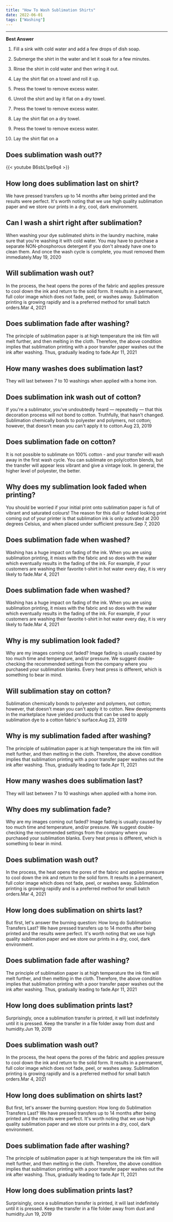 ```yaml
---
title: "How To Wash Sublimation Shirts"
date: 2022-06-01
tags: ["Washing"]
---
```


---
**Best Answer**


1. Fill a sink with cold water and add a few drops of dish soap.

2. Submerge the shirt in the water and let it soak for a few minutes.

3. Rinse the shirt in cold water and then wring it out.

4. Lay the shirt flat on a towel and roll it up.

5. Press the towel to remove excess water.

6. Unroll the shirt and lay it flat on a dry towel.

7. Press the towel to remove excess water.

8. Lay the shirt flat on a dry towel.

9. Press the towel to remove excess water.

10. Lay the shirt flat on a

## Does sublimation wash out??

{{< youtube B6sbL1pe9q4 >}}

## How long does sublimation last on shirt?
We have pressed transfers up to 14 months after being printed and the results were perfect. It's worth noting that we use high quality sublimation paper and we store our prints in a dry, cool, dark environment.

## Can I wash a shirt right after sublimation?
When washing your dye sublimated shirts in the laundry machine, make sure that you're washing it with cold water. You may have to purchase a separate NON-phosphorous detergent if you don't already have one to clean them. And once the wash cycle is complete, you must removed them immediately.May 19, 2020

## Will sublimation wash out?
In the process, the heat opens the pores of the fabric and applies pressure to cool down the ink and return to the solid form. It results in a permanent, full color image which does not fade, peel, or washes away. Sublimation printing is growing rapidly and is a preferred method for small batch orders.Mar 4, 2021

## Does sublimation fade after washing?
The principle of sublimation paper is at high temperature the ink film will melt further, and then melting in the cloth. Therefore, the above condition implies that sublimation printing with a poor transfer paper washes out the ink after washing. Thus, gradually leading to fade.Apr 11, 2021

## How many washes does sublimation last?
They will last between 7 to 10 washings when applied with a home iron.

## Does sublimation ink wash out of cotton?
If you're a sublimator, you've undoubtedly heard — repeatedly — that this decoration process will not bond to cotton. Truthfully, that hasn't changed. Sublimation chemically bonds to polyester and polymers, not cotton; however, that doesn't mean you can't apply it to cotton.Aug 23, 2019

## Does sublimation fade on cotton?
It is not possible to sublimate on 100% cotton - and your transfer will wash away in the first wash cycle. You can sublimate on poly/cotton blends, but the transfer will appear less vibrant and give a vintage look. In general, the higher level of polyester, the better.

## Why does my sublimation look faded when printing?
You should be worried if your initial print onto sublimation paper is full of vibrant and saturated colours! The reason for this dull or faded looking print coming out of your printer is that sublimation ink is only activated at 200 degrees Celsius, and when placed under sufficient pressure.Sep 7, 2020

## Does sublimation fade when washed?
Washing has a huge impact on fading of the ink. When you are using sublimation printing, it mixes with the fabric and so does with the water which eventually results in the fading of the ink. For example, if your customers are washing their favorite t-shirt in hot water every day, it is very likely to fade.Mar 4, 2021

## Does sublimation fade when washed?
Washing has a huge impact on fading of the ink. When you are using sublimation printing, it mixes with the fabric and so does with the water which eventually results in the fading of the ink. For example, if your customers are washing their favorite t-shirt in hot water every day, it is very likely to fade.Mar 4, 2021

## Why is my sublimation look faded?
Why are my images coming out faded? Image fading is usually caused by too much time and temperature, and/or pressure. We suggest double-checking the recommended settings from the company where you purchased your sublimation blanks. Every heat press is different, which is something to bear in mind.

## Will sublimation stay on cotton?
Sublimation chemically bonds to polyester and polymers, not cotton; however, that doesn't mean you can't apply it to cotton. New developments in the marketplace have yielded products that can be used to apply sublimation dye to a cotton fabric's surface.Aug 23, 2019

## Why is my sublimation faded after washing?
The principle of sublimation paper is at high temperature the ink film will melt further, and then melting in the cloth. Therefore, the above condition implies that sublimation printing with a poor transfer paper washes out the ink after washing. Thus, gradually leading to fade.Apr 11, 2021

## How many washes does sublimation last?
They will last between 7 to 10 washings when applied with a home iron.

## Why does my sublimation fade?
Why are my images coming out faded? Image fading is usually caused by too much time and temperature, and/or pressure. We suggest double-checking the recommended settings from the company where you purchased your sublimation blanks. Every heat press is different, which is something to bear in mind.

## Does sublimation wash out?
In the process, the heat opens the pores of the fabric and applies pressure to cool down the ink and return to the solid form. It results in a permanent, full color image which does not fade, peel, or washes away. Sublimation printing is growing rapidly and is a preferred method for small batch orders.Mar 4, 2021

## How long does sublimation on shirts last?
But first, let's answer the burning question: How long do Sublimation Transfers Last? We have pressed transfers up to 14 months after being printed and the results were perfect. It's worth noting that we use high quality sublimation paper and we store our prints in a dry, cool, dark environment.

## Does sublimation fade after washing?
The principle of sublimation paper is at high temperature the ink film will melt further, and then melting in the cloth. Therefore, the above condition implies that sublimation printing with a poor transfer paper washes out the ink after washing. Thus, gradually leading to fade.Apr 11, 2021

## How long does sublimation prints last?
Surprisingly, once a sublimation transfer is printed, it will last indefinitely until it is pressed. Keep the transfer in a file folder away from dust and humidity.Jun 19, 2019

## Does sublimation wash out?
In the process, the heat opens the pores of the fabric and applies pressure to cool down the ink and return to the solid form. It results in a permanent, full color image which does not fade, peel, or washes away. Sublimation printing is growing rapidly and is a preferred method for small batch orders.Mar 4, 2021

## How long does sublimation on shirts last?
But first, let's answer the burning question: How long do Sublimation Transfers Last? We have pressed transfers up to 14 months after being printed and the results were perfect. It's worth noting that we use high quality sublimation paper and we store our prints in a dry, cool, dark environment.

## Does sublimation fade after washing?
The principle of sublimation paper is at high temperature the ink film will melt further, and then melting in the cloth. Therefore, the above condition implies that sublimation printing with a poor transfer paper washes out the ink after washing. Thus, gradually leading to fade.Apr 11, 2021

## How long does sublimation prints last?
Surprisingly, once a sublimation transfer is printed, it will last indefinitely until it is pressed. Keep the transfer in a file folder away from dust and humidity.Jun 19, 2019

